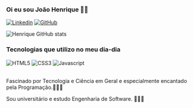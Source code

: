 ### Oi eu sou João Henrique 🖖🏻

[![Linkedin](https://img.shields.io/badge/LinkedIn-0077B5?style=for-the-badge&logo=linkedin&logoColor=white)](https://www.linkedin.com/in/jo%C3%A3o-henrique-04134a209/)
[![GitHub](https://img.shields.io/badge/GitHub-100000?style=for-the-badge&logo=github&logoColor=white)](https://github.com/Joao-Henriq)

![Henrique GitHub stats](https://github-readme-stats.vercel.app/api?username=Joao-Henriq&show_icons=true&theme=blueberry)

### Tecnologias que utilizo no meu dia-dia
<div style="display: inline_block">
  <img align="center" alt="HTML5" src=	https://img.shields.io/badge/HTML5-E34F26?style=for-the-badge&logo=html5&logoColor=white""/>
  <img align="center" alt="CSS3" src="https://img.shields.io/badge/CSS3-1572B6?style=for-the-badge&logo=css3&logoColor=white"/>
  <img align="center" alt="Javascript" src="https://img.shields.io/badge/JavaScript-323330?style=for-the-badge&logo=javascript&logoColor=F7DF1E"/>
</div>
<br>

Fascinado por Tecnologia e Ciência em Geral e especialmente encantado pela Programação.👨🏽‍💻

Sou universitário e estudo Engenharia de Software. 🧑🏻‍💻
